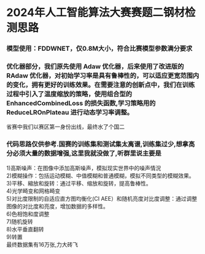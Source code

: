 2024年人工智能算法大赛赛题二钢材检测思路<br>
===
### 模型使用：FDDWNET，仅0.8M大小，符合比赛模型参数满分要求<br>
  
### 优化器部分，我们原先使用 Adaw 优化器，后来使用了改进版的 RAdaw 优化器，对初始学习率是具有鲁棒性的，可以适应更宽范围内的变化，拥有更好的训练效果。在需要注意的创新点中，我们在训练过程中引入了温度缩放的策略，使用组合型的EnhancedCombinedLoss 的损失函数,学习策略用的 ReduceLROnPlateau 进行动态学习率调整。<br>
省赛中我们以赛区第一身份出线，最终水了个国二<br>
### 代码思路仅供参考.国赛的训练集和测试集太离谱,训练集过少,想拿高分必须大量的数据增强,这里我就没做了,听群里说主要是<br>
1)高斯噪声：在图像中添加高斯噪声，模拟现实世界中的噪声情況<br>
2)模糊操作：包括运动模糊、中值模糊和普通模糊，模拟不同类型的模糊效果。<br>
3)平移、縮放和旋转：通过平移、缩放和旋转，提高鲁棒性。<br>
4)光学畸变和网格畸变<br>
5)对比度限制的自适应直方图均衡化(CI AEE）和随机亮度对比度调整：通过调整图像的对比度和亮度，增加数据的多样性。<br>
6)色相饱和度调整  <br>
7)随机旋转<br>
8)水平垂直翻转<br>
9)转置<br>
最终数据集有16万张,力大砖飞
